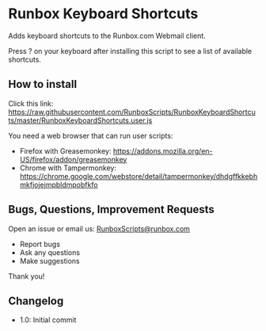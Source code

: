 Runbox Keyboard Shortcuts
=======================

Adds keyboard shortcuts to the Runbox.com Webmail client.

Press ? on your keyboard after installing this script to see a list of available shortcuts.

## How to install

Click this link: https://raw.githubusercontent.com/RunboxScripts/RunboxKeyboardShortcuts/master/RunboxKeyboardShortcuts.user.js

You need a web browser that can run user scripts:
* Firefox with Greasemonkey: https://addons.mozilla.org/en-US/firefox/addon/greasemonkey
* Chrome with Tampermonkey: https://chrome.google.com/webstore/detail/tampermonkey/dhdgffkkebhmkfjojejmpbldmpobfkfo

## Bugs, Questions, Improvement Requests

Open an issue or email us: RunboxScripts@runbox.com

* Report bugs
* Ask any questions
* Make suggestions

Thank you!

## Changelog

* 1.0: Initial commit
